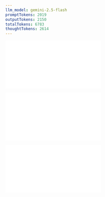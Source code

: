 ```yaml
---
llm_model: gemini-2.5-flash
promptTokens: 2019
outputTokens: 2150
totalTokens: 6783
thoughtTokens: 2614
---
```


![@](steps/_.3eb68380.md)

![@](steps/prompt.0f46c467.md)

![@](steps/response.fcaceffc.md)
